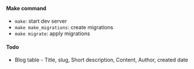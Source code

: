 #### Make command

- `make`: start dev server
- `make make_migrations`: create migrations
- `make migrate`: apply migrations

#### Todo

- Blog table - Title, slug, Short description, Content, Author, created date
